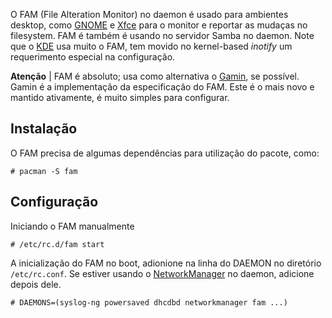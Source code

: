 O FAM (File Alteration Monitor) no daemon é usado para ambientes desktop, como [GNOME](/index.php/GNOME "GNOME") e [Xfce](/index.php/Xfce "Xfce") para o monitor e reportar as mudaças no filesystem. FAM é também é usando no servidor Samba no daemon. Note que o [KDE](/index.php/KDE "KDE") usa muito o FAM, tem movido no kernel-based *inotify* um requerimento especial na configuração.

**Atenção** | FAM é absoluto; usa como alternativa o [Gamin](/index.php/Gamin "Gamin"), se possível. Gamin é a implementação da especificação do FAM. Este é o mais novo e mantido ativamente, é muito simples para configurar.

## Instalação

O FAM precisa de algumas dependências para utilização do pacote, como:

```
# pacman -S fam

```

## Configuração

Iniciando o FAM manualmente

```
# /etc/rc.d/fam start

```

A inicialização do FAM no boot, adionione na linha do DAEMON no diretório `/etc/rc.conf`. Se estiver usando o [NetworkManager](/index.php/NetworkManager "NetworkManager") no daemon, adicione depois dele.

```
# DAEMONS=(syslog-ng powersaved dhcdbd networkmanager fam ...)

```